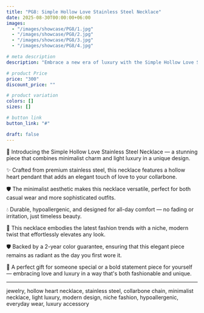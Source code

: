 ```yaml
---
title: "PG8: Simple Hollow Love Stainless Steel Necklace"
date: 2025-08-30T00:00:00+06:00
images: 
  - "/images/showcase/PG8/1.jpg"
  - "/images/showcase/PG8/2.jpg"
  - "/images/showcase/PG8/3.jpg"
  - "/images/showcase/PG8/4.jpg"

# meta description
description: "Embrace a new era of luxury with the Simple Hollow Love Stainless Steel Necklace. Featuring a minimalist, hollow heart pendant on a collarbone chain — a blend of modern design and light luxury."

# product Price
price: "300"
discount_price: ""

# product variation
colors: []
sizes: []

# button link
button_link: "#"

draft: false
---
```


💖 Introducing the Simple Hollow Love Stainless Steel Necklace — a stunning piece that combines minimalist charm and light luxury in a unique design.

✨ Crafted from premium stainless steel, this necklace features a hollow heart pendant that adds an elegant touch of love to your collarbone.

🛡️ The minimalist aesthetic makes this necklace versatile, perfect for both casual wear and more sophisticated outfits.

💧 Durable, hypoallergenic, and designed for all-day comfort — no fading or irritation, just timeless beauty.

🌟 This necklace embodies the latest fashion trends with a niche, modern twist that effortlessly elevates any look.

🛡️ Backed by a 2-year color guarantee, ensuring that this elegant piece remains as radiant as the day you first wore it.

💖 A perfect gift for someone special or a bold statement piece for yourself — embracing love and luxury in a way that's both fashionable and unique.

---
jewelry, hollow heart necklace, stainless steel, collarbone chain, minimalist necklace, light luxury, modern design, niche fashion, hypoallergenic, everyday wear, luxury accessory
